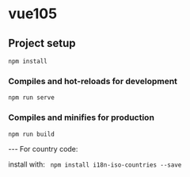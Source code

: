 # vue105

## Project setup
```
npm install
```

### Compiles and hot-reloads for development
```
npm run serve
```

### Compiles and minifies for production
```
npm run build
``` 


--- For country code:

install with: ``` npm install i18n-iso-countries --save``` 